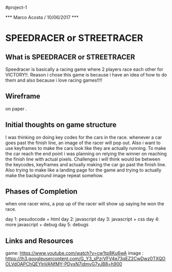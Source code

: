 #project-1

*** Marco Acosta / 10/06/2017 ***

# SPEEDRACER or STREETRACER

## What is SPEEDRACER or STREETRACER

Speedracer is basically a racing game where 2 players race each other for VICTORY!!.
Reason i chose this game is because i have an idea of how to do them and also because i love racing games!!!!

## Wireframe
on paper .

## Initial thoughts on game structure

I was thinking on doing key codes for the cars in the race. whenever a car goes past the finish line, an image of the racer will pop out.
Also i want to use keyframes to make the cars look like they are actually running.
To make the car reach the end point i was planning on relying the winner on reaching 
the finish line with actual pixels.
Challenges i will think would be between the keycodes, keyframes and actually making the car go past the finish line.
 Also trying to make like a landing page for the game and trying to actually make the background
 image repeat somehow.

## Phases of Completion
when one racer wins, a pop up of the racer will show up saying he won the race.

 day 1: pesudocode + html
 day 2: javascript
 day 3: javascript + css
 day 4: more javascript + debug
 day 5: debugs

## Links and Resources

game:   https://www.youtube.com/watch?v=cw1tp8Ku6wA
image :  https://lh3.googleusercontent.com/G_Y3_sPzrVFV4e73qEZ2CwDwz0TXQOOLVdOAPChQEYlnVANfMY-PDyxN7idmvG7vJB8=h900


